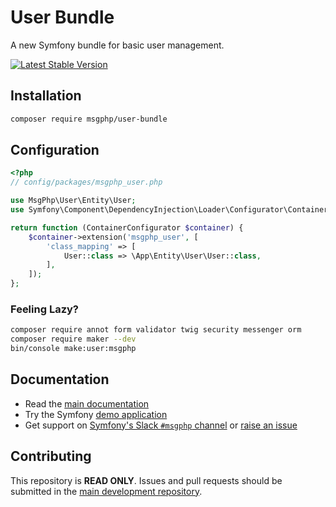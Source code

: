# User Bundle

A new Symfony bundle for basic user management.

[![Latest Stable Version](https://poser.pugx.org/msgphp/user-bundle/v/stable)](https://packagist.org/packages/msgphp/user-bundle)

## Installation

```bash
composer require msgphp/user-bundle
```

## Configuration

```php
<?php
// config/packages/msgphp_user.php

use MsgPhp\User\Entity\User;
use Symfony\Component\DependencyInjection\Loader\Configurator\ContainerConfigurator;

return function (ContainerConfigurator $container) {
    $container->extension('msgphp_user', [
        'class_mapping' => [
            User::class => \App\Entity\User\User::class,
        ],
    ]);
};
```

### Feeling Lazy?

```bash
composer require annot form validator twig security messenger orm
composer require maker --dev
bin/console make:user:msgphp
```

## Documentation

- Read the [main documentation](https://msgphp.github.io/docs/)
- Try the Symfony [demo application](https://github.com/msgphp/symfony-demo-app)
- Get support on [Symfony's Slack `#msgphp` channel](https://symfony.com/slack-invite) or [raise an issue](https://github.com/msgphp/msgphp/issues/new)

## Contributing

This repository is **READ ONLY**. Issues and pull requests should be submitted in the
[main development repository](https://github.com/msgphp/msgphp).
